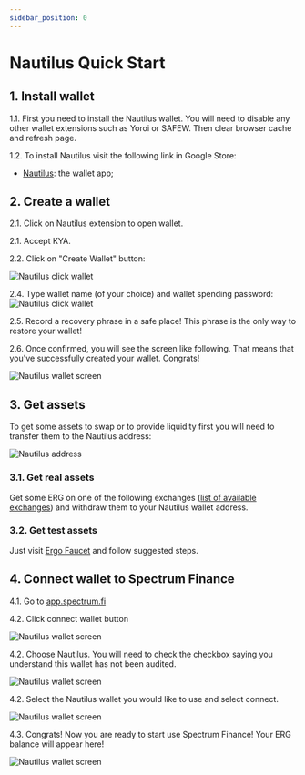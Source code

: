 ```yaml
---
sidebar_position: 0
---
```


# Nautilus Quick Start

## 1. Install wallet

1.1. First you need to install the Nautilus wallet. You will need to disable any other wallet extensions such as Yoroi or SAFEW. Then clear browser cache and refresh page.

1.2. To install Nautilus visit the following link in Google Store:

- [Nautilus](https://chrome.google.com/webstore/detail/nautilus/gjlmehlldlphhljhpnlddaodbjjcchai): the wallet app;

## 2. Create a wallet

2.1. Click on Nautilus extension to open wallet.

2.1. Accept KYA.

2.2. Click on "Create Wallet" button:

![Nautilus click wallet](/img/user-guides/quick-start-nautilus/2.png)

2.4. Type wallet name (of your choice) and wallet spending password:
![Nautilus click wallet](/img/user-guides/quick-start-nautilus/3.png)

2.5. Record a recovery phrase in a safe place! This phrase is the only way to restore your wallet!

2.6. Once confirmed, you will see the screen like following. That means that you've
successfully created your wallet. Congrats!

![Nautilus wallet screen](/img/user-guides/quick-start-nautilus/4.png)

## 3. Get assets

To get some assets to swap or to provide liquidity first you will need to transfer them to the Nautilus address:

![Nautilus address](/img/user-guides/quick-start-nautilus/5.png)

### 3.1. Get real assets

Get some ERG on one of the following exchanges ([list of available exchanges](https://ergoplatform.org/en/exchanges/)) and
withdraw them to your Nautilus wallet address.

### 3.2. Get test assets

Just visit [Ergo Faucet](https://ergofaucet.org/) and follow suggested steps.

## 4. Connect wallet to Spectrum Finance

4.1. Go to [app.spectrum.fi](https://app.spectrum.fi)

4.2. Click connect wallet button

![Nautilus wallet screen](/img/user-guides/quick-start-nautilus/6.png)

4.2. Choose Nautilus. You will need to check the checkbox saying you understand this wallet has not been audited.

![Nautilus wallet screen](/img/user-guides/quick-start-nautilus/7.png)

4.2. Select the Nautilus wallet you would like to use and select connect.

![Nautilus wallet screen](/img/user-guides/quick-start-nautilus/8.png)

4.3. Congrats! Now you are ready to start use Spectrum Finance! Your ERG balance will appear here!

![Nautilus wallet screen](/img/user-guides/quick-start-nautilus/9.png)
